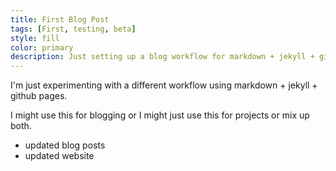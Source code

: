 ```yaml
---
title: First Blog Post
tags: [First, testing, beta]
style: fill
color: primary
description: Just setting up a blog workflow for markdown + jekyll + github pages
---
```


I'm just experimenting with a different workflow using markdown + jekyll + github pages.

I might use this for blogging or I might just use this for projects or mix up both.

- updated blog posts
- updated website
